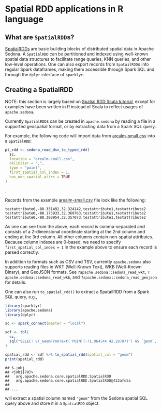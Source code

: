 # Spatial RDD applications in R language

## What are `SpatialRDD`s?

[SpatialRDDs](/tutorial/rdd) are basic building blocks of distributed spatial data in Apache Sedona.
A `SpatialRDD` can be partitioned and indexed using well-known spatial
data structures to facilitate range queries, KNN queries, and other
low-level operations. One can also export records from `SpatailRDD`s
into regular Spark dataframes, making them accessible through Spark SQL
and through the `dplyr` interface of `sparklyr`.

## Creating a SpatialRDD

NOTE: this section is largely based on
[Spatial RDD Scala tutorial](/tutorial/rdd/#create-a-spatialrdd), except
for examples have been written in R instead of Scala to reflect usages
of `apache.sedona`.

Currently `SpatialRDD`s can be created in `apache.sedona` by reading a
file in a supported geospatial format, or by extracting data from a
Spark SQL query.

For example, the following code will import data from
[arealm-small.csv](https://github.com/apache/incubator-sedona/blob/master/binder/data/arealm-small.csv)
into a `SpatialRDD`:

``` r
pt_rdd <- sedona_read_dsv_to_typed_rdd(
  sc,
  location = "arealm-small.csv",
  delimiter = ",",
  type = "point",
  first_spatial_col_index = 1,
  has_non_spatial_attrs = TRUE
)
```

.

Records from the example
[arealm-small.csv](https://github.com/apache/incubator-sedona/blob/master/binder/data/arealm-small.csv)
file look like the following:

    testattribute0,-88.331492,32.324142,testattribute1,testattribute2
    testattribute0,-88.175933,32.360763,testattribute1,testattribute2
    testattribute0,-88.388954,32.357073,testattribute1,testattribute2

As one can see from the above, each record is comma-separated and
consists of a 2-dimensional coordinate starting at the 2nd column and
ending at the 3rd column. All other columns contain non-spatial
attributes. Because column indexes are 0-based, we need to specify
`first_spatial_col_index = 1` in the example above to ensure each record
is parsed correctly.

In addition to formats such as CSV and TSV, currently `apache.sedona`
also supports reading files in WKT (Well-Known Text), WKB (Well-Known
Binary), and GeoJSON formats. See `?apache.sedona::sedona_read_wkt`,
`?apache.sedona::sedona_read_wkb`, and
`?apache.sedona::sedona_read_geojson` for details.

One can also run `to_spatial_rdd()` to extract a SpatailRDD from a Spark
SQL query, e.g.,

``` r
library(sparklyr)
library(apache.sedona)
library(dplyr)

sc <- spark_connect(master = "local")

sdf <- tbl(
  sc,
  sql("SELECT ST_GeomFromText('POINT(-71.064544 42.28787)') AS `geom`, \"point\" AS `type`")
)

spatial_rdd <- sdf %>% to_spatial_rdd(spatial_col = "geom")
print(spatial_rdd)
```

    ## $.jobj
    ## <jobj[70]>
    ##   org.apache.sedona.core.spatialRDD.SpatialRDD
    ##   org.apache.sedona.core.spatialRDD.SpatialRDD@422afc5a
    ##
    ## ...

will extract a spatial column named `"geom"` from the Sedona spatial SQL
query above and store it in a `SpatialRDD` object.
